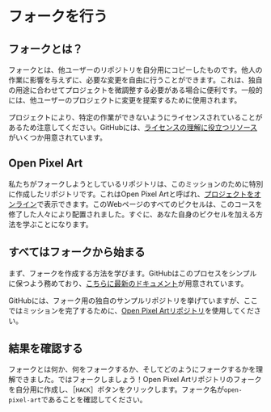 # フォークを行う

## フォークとは？

フォークとは、他ユーザーのリポジトリを自分用にコピーしたものです。他人の作業に影響を与えずに、必要な変更を自由に行うことができます。これは、独自の用途に合わせてプロジェクトを微調整する必要がある場合に便利です。一般的には、他ユーザーのプロジェクトに変更を提案するために使用されます。

プロジェクトにより、特定の作業ができないようにライセンスされていることがあるため注意してください。GitHubには、[ライセンスの理解に役立つリソース](https://help.github.com/en/articles/licensing-a-repository)がいくつか用意されています。

## Open Pixel Art

私たちがフォークしようとしているリポジトリは、このミッションのために特別に作成したリポジトリです。これはOpen Pixel Artと呼ばれ、[プロジェクトをオンライン](https://open-pixel-art.com)で表示できます。このWebページのすべてのピクセルは、このコースを修了した人々により配置されました。すぐに、あなた自身のピクセルを加える方法を学ぶことになります。

## すべてはフォークから始まる

まず、フォークを作成する方法を学びます。GitHubはこのプロセスをシンプルに保つよう務めており、[こちらに最新のドキュメント](https://help.github.com/en/articles/fork-a-repo#fork-an-example-repository)が用意されています。

GitHubには、フォーク用の独自のサンプルリポジトリを挙げていますが、ここではミッションを完了するために、[Open Pixel Artリポジトリ](https://github.com/twilio-labs/open-pixel-art)を使用してください。

## 結果を確認する

フォークとは何か、何をフォークするか、そしてどのようにフォークするかを理解できました。ではフォークしましょう！Open Pixel Artリポジトリのフォークを自分用に作成し、［`HACK`］ボタンをクリックします。フォーク名が`open-pixel-art`であることを確認してください。